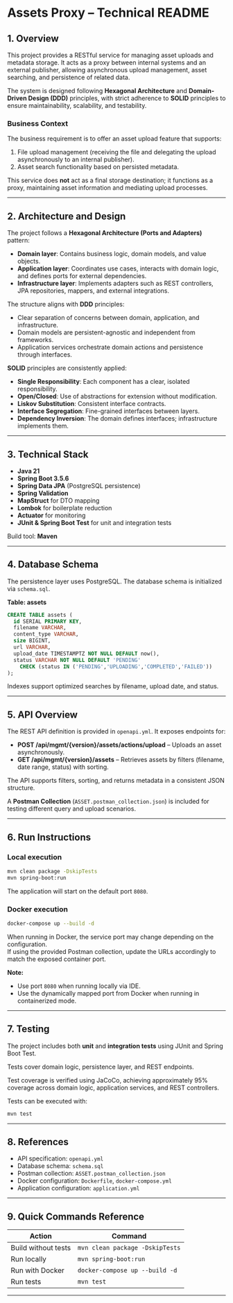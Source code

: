 # Assets Proxy – Technical README

## 1. Overview
This project provides a RESTful service for managing asset uploads and metadata storage. It acts as a proxy between internal systems and an external publisher, allowing asynchronous upload management, asset searching, and persistence of related data.

The system is designed following **Hexagonal Architecture** and **Domain-Driven Design (DDD)** principles, with strict adherence to **SOLID** principles to ensure maintainability, scalability, and testability.

### Business Context
The business requirement is to offer an asset upload feature that supports:
1. File upload management (receiving the file and delegating the upload asynchronously to an internal publisher).
2. Asset search functionality based on persisted metadata.

This service does **not** act as a final storage destination; it functions as a proxy, maintaining asset information and mediating upload processes.

---

## 2. Architecture and Design
The project follows a **Hexagonal Architecture (Ports and Adapters)** pattern:
- **Domain layer**: Contains business logic, domain models, and value objects.
- **Application layer**: Coordinates use cases, interacts with domain logic, and defines ports for external dependencies.
- **Infrastructure layer**: Implements adapters such as REST controllers, JPA repositories, mappers, and external integrations.

The structure aligns with **DDD** principles:
- Clear separation of concerns between domain, application, and infrastructure.
- Domain models are persistent-agnostic and independent from frameworks.
- Application services orchestrate domain actions and persistence through interfaces.

**SOLID** principles are consistently applied:
- **Single Responsibility**: Each component has a clear, isolated responsibility.
- **Open/Closed**: Use of abstractions for extension without modification.
- **Liskov Substitution**: Consistent interface contracts.
- **Interface Segregation**: Fine-grained interfaces between layers.
- **Dependency Inversion**: The domain defines interfaces; infrastructure implements them.

---

## 3. Technical Stack
- **Java 21**
- **Spring Boot 3.5.6**
- **Spring Data JPA** (PostgreSQL persistence)
- **Spring Validation**
- **MapStruct** for DTO mapping
- **Lombok** for boilerplate reduction
- **Actuator** for monitoring
- **JUnit & Spring Boot Test** for unit and integration tests

Build tool: **Maven**

---

## 4. Database Schema
The persistence layer uses PostgreSQL. The database schema is initialized via `schema.sql`.

**Table: assets**
```sql
CREATE TABLE assets (
  id SERIAL PRIMARY KEY,
  filename VARCHAR,
  content_type VARCHAR,
  size BIGINT,
  url VARCHAR,
  upload_date TIMESTAMPTZ NOT NULL DEFAULT now(),
  status VARCHAR NOT NULL DEFAULT 'PENDING'
    CHECK (status IN ('PENDING','UPLOADING','COMPLETED','FAILED'))
);
```
Indexes support optimized searches by filename, upload date, and status.

---

## 5. API Overview
The REST API definition is provided in `openapi.yml`. It exposes endpoints for:
- **POST /api/mgmt/{version}/assets/actions/upload** – Uploads an asset asynchronously.
- **GET /api/mgmt/{version}/assets** – Retrieves assets by filters (filename, date range, status) with sorting.

The API supports filters, sorting, and returns metadata in a consistent JSON structure.

A **Postman Collection** (`ASSET.postman_collection.json`) is included for testing different query and upload scenarios.

---

## 6. Run Instructions

### Local execution
```bash
mvn clean package -DskipTests
mvn spring-boot:run
```
The application will start on the default port `8080`.

### Docker execution
```bash
docker-compose up --build -d
```
When running in Docker, the service port may change depending on the configuration.  
If using the provided Postman collection, update the URLs accordingly to match the exposed container port.

**Note:**  
- Use port `8080` when running locally via IDE.  
- Use the dynamically mapped port from Docker when running in containerized mode.

---

## 7. Testing
The project includes both **unit** and **integration tests** using JUnit and Spring Boot Test.  

Tests cover domain logic, persistence layer, and REST endpoints.

Test coverage is verified using JaCoCo, achieving approximately 95% coverage across domain logic, application services, and REST controllers.

Tests can be executed with:
```bash
mvn test
```

---

## 8. References
- API specification: `openapi.yml`
- Database schema: `schema.sql`
- Postman collection: `ASSET.postman_collection.json`
- Docker configuration: `Dockerfile`, `docker-compose.yml`
- Application configuration: `application.yml`

---

## 9. Quick Commands Reference
| Action | Command |
|--------|----------|
| Build without tests | `mvn clean package -DskipTests` |
| Run locally | `mvn spring-boot:run` |
| Run with Docker | `docker-compose up --build -d` |
| Run tests | `mvn test` |

---



